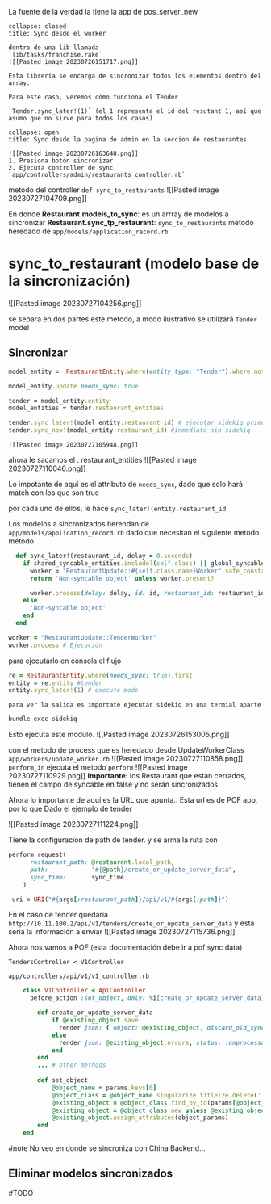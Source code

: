 
La fuente de la verdad la tiene la app de pos_server_new


```ad-note
collapse: closed
title: Sync desde el worker

dentro de una lib llamada
`lib/tasks/franchise.rake`
![[Pasted image 20230726151717.png]]

Esta librería se encarga de sincronizar todos los elementos dentro del array.

Para este caso, veremos cómo funciona el Tender

`Tender.sync_later!(1)` (el 1 representa el id del resutant 1, así que asumo que no sirve para todos los casos)
```


```ad-note
collapse: open
title: Sync desde la pagina de admin en la seccion de restaurantes

![[Pasted image 20230726163648.png]]
1. Presiona botón sincronizar
2. Ejecuta controller de sync `app/controllers/admin/restaurants_controller.rb`
```

metodo del controller  `def sync_to_restaurants`
![[Pasted image 20230727104709.png]]

En donde
**Restaurant.models_to_sync**: es un arrray de modelos a sincronizar
**Restaurant.sync_tp_restaurant**:  `sync_to_restaurants` método heredado de `app/models/application_record.rb`

# sync_to_restaurant (modelo base de la sincronización)
 ![[Pasted image 20230727104256.png]]

se separa en dos partes este metodo, a modo ilustrativo se utilizará `Tender` model

## Sincronizar
```ruby
model_entity = 	RestaurantEntity.where(entity_type: "Tender").where.not(restaurant_id: 2).last

model_entity.update needs_sync: true

tender = model_entity.entity
model_entities = tender.restaurant_entities

tender.sync_later!(model_entity.restaurant_id) # ejecutar sidekiq primero
tender.sync_now!(model_entity.restaurant_id) #inmediato sin sidekiq
```

	![[Pasted image 20230727105948.png]]

ahora le sacamos el . restaurant_entities
![[Pasted image 20230727110046.png]]

Lo impotante de aquí es el attributo de `needs_sync`, dado que solo hará match con los que son true

por cada uno de ellos, le hace `sync_later!(entity.restaurant_id`

Los modelos a sincronizados herendan de `app/models/application_record.rb`
dado que necesitan el siguiente metodo método 

```ruby
  def sync_later!(restaurant_id, delay = 0.seconds)
    if shared_syncable_entities.include?(self.class) || global_syncable_entities.include?(self.class)
      worker = "RestaurantUpdate::#{self.class.name}Worker".safe_constantize
      return 'Non-syncable object' unless worker.present?

      worker.process(delay: delay, id: id, restaurant_id: restaurant_id, sync_time: Time.now.to_i)
    else
      'Non-syncable object'
    end
  end
```

```ruby
worker = "RestaurantUpdate::TenderWorker"
worker.process # Ejecución
```

para ejecutarlo en consola el flujo

```ruby
re = RestaurantEntity.where(needs_sync: true).first
entity = re.entity #tender 
entity.sync_later!(1) # execute mode
```

	para ver la salida es importate ejecutar sidekiq en una termial aparte
```bash
bundle exec sidekiq
```

Esto ejecuta este modulo.
![[Pasted image 20230726153005.png]]

con el metodo de process que es heredado desde UpdateWorkerClass `app/workers/update_worker.rb`
![[Pasted image 20230727110858.png]]
`perform_in` ejecuta el metodo `perform`
![[Pasted image 20230727110929.png]]
	**importante:** los Restaurant que estan cerrados, tienen el campo de syncable en false y no serán sincronizados

Ahora lo importante de aquí es la URL que apunta..
Esta url es de POF app, por lo que Dado el ejemplo de tender


![[Pasted image 20230727111224.png]] 

Tiene la configuracion de path de tender. y se arma la ruta con

```ruby
perform_request(
      restaurant_path: @restaurant.local_path,
      path:            "#{@path}/create_or_update_server_data",
      sync_time:       sync_time
    )
```

```ruby
 uri = URI("#{args[:restaurant_path]}/api/v1/#{args[:path]}")
```

En el caso de tender quedaría `http://10.11.100.2/api/v1/tenders/create_or_update_server_data`
 y esta sería la información a enviar 
![[Pasted image 20230727115736.png]]

Ahora nos vamos a POF (esta documentación debe ir a pof sync data)

`TendersController < V1Controller`

`app/controllers/api/v1/v1_controller.rb`

```ruby
    class V1Controller < ApiController
      before_action :set_object, only: %i[create_or_update_server_data]

	    def create_or_update_server_data
	        if @existing_object.save
	          render json: { object: @existing_object, discard_old_sync: false }, status: :ok
	        else
	          render json: @existing_object.errors, status: :unprocessable_entity
		    end
	    end
        ... # other methods
    
		def set_object
			@object_name = params.keys[0]
			@object_class = @object_name.singularize.titleize.delete(' ').constantize
			@existing_object = @object_class.find_by_id(params[@object_name][:id])
			@existing_object = @object_class.new unless @existing_object.present?
			@existing_object.assign_attributes(object_params)
	    end
    end
```

#note No veo en donde se sincroniza con China Backend...

## Eliminar modelos sincronizados

#TODO 